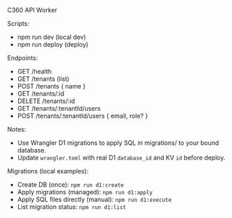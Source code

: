 C360 API Worker

Scripts:
- npm run dev (local dev)
- npm run deploy (deploy)

Endpoints:
- GET /health
- GET /tenants (list)
- POST /tenants { name }
- GET /tenants/:id
- DELETE /tenants/:id
- GET /tenants/:tenantId/users
- POST /tenants/:tenantId/users { email, role? }

Notes:
- Use Wrangler D1 migrations to apply SQL in migrations/ to your bound database.
- Update `wrangler.toml` with real D1 `database_id` and KV `id` before deploy.

Migrations (local examples):
- Create DB (once): `npm run d1:create`
- Apply migrations (managed): `npm run d1:apply`
- Apply SQL files directly (manual): `npm run d1:execute`
- List migration status: `npm run d1:list`
